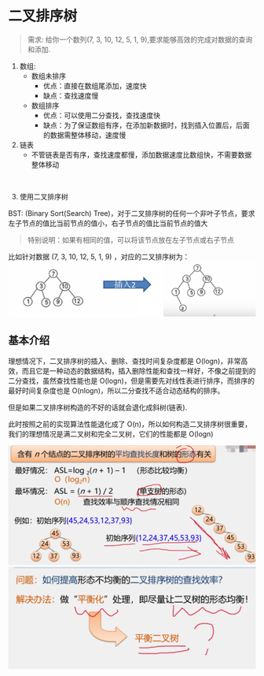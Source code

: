 # 二叉排序树

> 需求: 给你一个数列(7, 3, 10, 12, 5, 1, 9),要求能够高效的完成对数据的查询和添加.
1. 数组:
    - 数组未排序
        - 优点：直接在数组尾添加，速度快
        - 缺点：查找速度慢
    - 数组排序
        - 优点：可以使用二分查找，查找速度快
        - 缺点：为了保证数组有序，在添加新数据时，找到插入位置后，后面的数据需整体移动，速度慢
2. 链表
    - 不管链表是否有序，查找速度都慢，添加数据速度比数组快，不需要数据整体移动

<br>

3. 使用二叉排序树

BST: (Binary Sort(Search) Tree)，对于二叉排序树的任何一个非叶子节点，要求左子节点的值比当前节点的值小，右子节点的值比当前节点的值大
> 特别说明：如果有相同的值，可以将该节点放在左子节点或右子节点

比如针对数据 (7, 3, 10, 12, 5, 1, 9) ，对应的二叉排序树为：
![](image/bst1.png)


## 基本介绍

理想情况下，二叉排序树的插入、删除、查找时间复杂度都是 O(logn)，非常高效，而且它是一种动态的数据结构，插入删除性能和查找一样好，不像之前提到的二分查找，虽然查找性能也是 O(logn)，但是需要先对线性表进行排序，而排序的最好时间复杂度也是 O(nlogn)，所以二分查找不适合动态结构的排序。

但是如果二叉排序树构造的不好的话就会退化成斜树(链表).

此时按照之前的实现算法性能退化成了 O(n)，所以如何构造二叉排序树很重要，我们的理想情况是满二叉树和完全二叉树，它们的性能都是 O(logn)

![](image/image_20221201152210864864.png)
![](image/image_20221201152354999999.png)